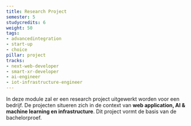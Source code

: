 ```yaml
---
title: Research Project
semester: 5
studycredits: 6
weight: 50
tags:
- advancedintegration
- start-up
- choice
pillar: project
tracks:
- next-web-developer
- smart-xr-developer
- ai-engineer
- iot-infrastructure-engineer
---
```


In deze module zal er een research project uitgewerkt worden voor een bedrijf. De projecten situeren zich in de context van **web application, AI & machine learning en infrastructure**. Dit project vormt de basis van de bachelorproef.
